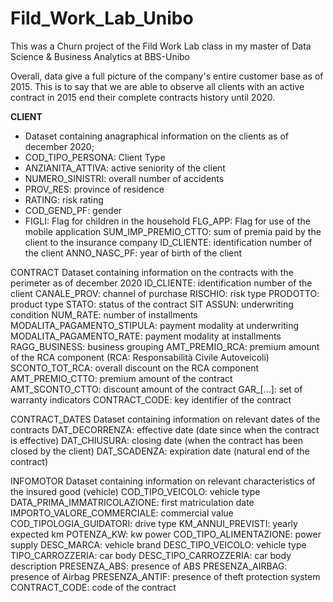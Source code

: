 # Fild_Work_Lab_Unibo
This was a Churn project of the Fild Work Lab class in my master of Data Science &amp; Business Analytics at BBS-Unibo

Overall, data give a full picture of the company's entire customer base as of 2015.
This is to say that we are able to observe all clients with an active contract in 2015 end their complete contracts history until 2020.

**CLIENT**
- Dataset containing anagraphical information on the clients as of december 2020;
- COD_TIPO_PERSONA: Client Type
- ANZIANITA_ATTIVA: active seniority of the client
- NUMERO_SINISTRI: overall number of accidents
- PROV_RES: province of residence
- RATING: risk rating
- COD_GEND_PF: gender
- FIGLI: Flag for children in the household
FLG_APP: Flag for use of the mobile application
SUM_IMP_PREMIO_CTTO: sum of premia paid by the client to the insurance company
ID_CLIENTE: identification number of the client
ANNO_NASC_PF: year of birth of the client

CONTRACT
Dataset containing information on the contracts with the perimeter as of december 2020
ID_CLIENTE: identification number of the client
CANALE_PROV: channel of purchase
RISCHIO: risk type
PRODOTTO: product type
STATO: status of the contract
SIT ASSUN: underwriting condition
NUM_RATE: number of installments
MODALITA_PAGAMENTO_STIPULA: payment modality at underwriting
MODALITA_PAGAMENTO_RATE: payment modality at installments
RAGG_BUSINESS: business grouping
AMT_PREMIO_RCA: premium amount of the RCA component (RCA: Responsabilità Civile Autoveicoli)
SCONTO_TOT_RCA: overall discount on the RCA component
AMT_PREMIO_CTTO: premium amount of the contract
AMT_SCONTO_CTTO: discount amount of the contract
GAR_[...]: set of warranty indicators
CONTRACT_CODE: key identifier of the contract

CONTRACT_DATES
Dataset containing information on relevant dates of the contracts
DAT_DECORRENZA: effective date (date since when the contract is effective)
DAT_CHIUSURA: closing date (when the contract has been closed by the client)
DAT_SCADENZA: expiration date (natural end of the contract)

INFOMOTOR
Dataset containing information on relevant characteristics of the insured good (vehicle)
COD_TIPO_VEICOLO: vehicle type
DATA_PRIMA_IMMATRICOLAZIONE: first matriculation date
IMPORTO_VALORE_COMMERCIALE: commercial value
COD_TIPOLOGIA_GUIDATORI: drive type
KM_ANNUI_PREVISTI: yearly expected km
POTENZA_KW: kw power
COD_TIPO_ALIMENTAZIONE: power supply
DESC_MARCA: vehicle brand
DESC_TIPO_VEICOLO: vehicle type
TIPO_CARROZZERIA: car body
DESC_TIPO_CARROZZERIA: car body description 
PRESENZA_ABS: presence of ABS
PRESENZA_AIRBAG: presence of Airbag
PRESENZA_ANTIF: presence of theft protection system
CONTRACT_CODE: code of the contract

